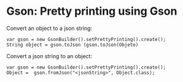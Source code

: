 # Gson: Pretty printing using Gson

Convert an object to a json string:

```
var gson = new GsonBuilder().setPrettyPrinting().create();
String object = gson.toJson (gson.toJson(Objeto)
```

Convert a json string to an object:

```
var gson = new GsonBuilder().setPrettyPrinting().create();
Object =  gson.fromJson("<jsonString>", Object.class);
```


